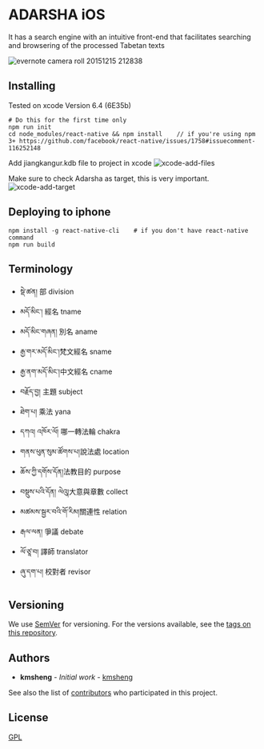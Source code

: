 # ADARSHA iOS
It has a search engine with an intuitive front-end that facilitates searching and browsering of the processed Tabetan texts

![evernote camera roll 20151215 212838](https://cloud.githubusercontent.com/assets/880569/11811953/a8713b84-a373-11e5-9830-f1debd44a7bd.png)


## Installing

Tested on xcode Version 6.4 (6E35b)


```
# Do this for the first time only
npm run init
cd node_modules/react-native && npm install    // if you're using npm 3+ https://github.com/facebook/react-native/issues/1758#issuecomment-116252148
```

Add jiangkangur.kdb file to project in xcode
![xcode-add-files](https://raw.githubusercontent.com/kmsheng/AdarshaIos/master/docs/xcode-add-files.png)

Make sure to check Adarsha as target, this is very important.
![xcode-add-target](https://cloud.githubusercontent.com/assets/880569/12003325/86eaacaa-ab54-11e5-8e98-00904641e117.jpg)

## Deploying to iphone

```
npm install -g react-native-cli    # if you don't have react-native command
npm run build
```

## Terminology

* སྡེ་ཚན། 部 division
* མདོ་མིང་།   經名  tname
* མདོ་མིང་གཞན།  別名  aname
* རྒྱ་གར་མདོ་མིང་།梵文經名  sname
* རྒྱ་ནག་མདོ་མིང་།中文經名 cname
* བརྗོད་བྱ།  主題  subject
* ཐེག་པ། 乘法  yana
* དཀའ། འཁོར་ལོ། 哪一轉法輪  chakra
* གནས་ཕུན་སུམ་ཚོགས་པ།說法處  location
* ཆོས་ཀྱི་དགོས་དོན།法教目的  purpose
* བསྡུས་པའི་དོན། ལེའུ།大意與章數  collect
* མཚམས་སྦྱར་བའི་གོ་རིམ།關連性  relation
* རྒལ་ལན།  爭議  debate
* ལོ་ཙཱ་བ།  譯師  translator
* ཞུ་དག་པ།   校對者  revisor

## Versioning

We use [SemVer](http://semver.org/) for versioning. For the versions available, see the [tags on this repository](https://github.com/your/project/tags). 

## Authors

* **kmsheng** - *Initial work* - [kmsheng](https://github.com/kmsheng)

See also the list of [contributors](https://github.com/karmapa/AdarshaIos/contributors) who participated in this project.

## License
[GPL](https://github.com/karmapa/AdarshaIos/blob/master/LICENSE)
